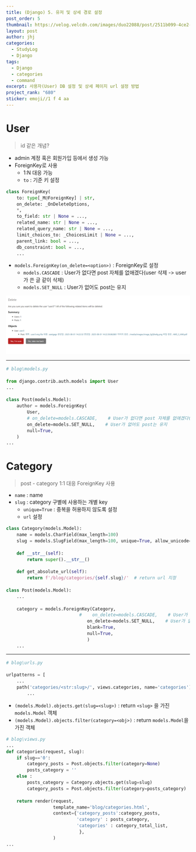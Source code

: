 ```yaml
---
title: (Django) 5. 유저 및 상세 경로 설정
post_order: 5
thumbnail: https://velog.velcdn.com/images/duo22088/post/2511b099-4ce2-49f1-a942-aa41f224406c/djang_thumb.png
layout: post
author: jhj
categories:
  - StudyLog
  - Django
tags:
  - Django
  - categories
  - command
excerpt: 사용자(User) DB 설정 및 상세 페이지 url 설정 방법
project_rank: "680"
sticker: emoji//1 f 4 aa
---
```


# User

> id 같은 개념?
> 
- admin 계정 혹은 회원가입 등에서 생성 가능
- ForeignKey로 사용
    - 1:N 대응 가능
    - `to` : 기준 키 설정

```python
class ForeignKey(
    to: type[_M@ForeignKey] | str,
    on_delete: _OnDeleteOptions,
    *,
    to_field: str | None = ...,
    related_name: str | None = ...,
    related_query_name: str | None = ...,
    limit_choices_to: _ChoicesLimit | None = ...,
    parent_link: bool = ...,
    db_constraint: bool = ...,
    ...
```

- `models.ForeignKey(on_delete=<option>)` : ForeignKey로 설정
    - `models.CASCADE` : User가 없다면 post 자체를 없애겠다(user 삭제 -> user가 쓴 글 같이 삭제)
    - `models.SET_NULL` : User가 없어도 post는 유지

![image.png](/assets/images/study_log/Django/2025-09-18-categories/image.png)

---

```python
# blog\models.py

from django.contrib.auth.models import User
...

class Post(models.Model):
    author = models.ForeignKey(
    	User, 
    	# on_delete=models.CASCADE,    # User가 없다면 post 자체를 없애겠다(user 삭제 -> user가 쓴 글 같이 삭제)
    	on_delete=models.SET_NULL,    # User가 없어도 post는 유지
        null=True,
    )
...    

```

# Category

> post - category 1:1 대응
ForeignKey 사용
> 
- `name` : name
- `slug` : category 구별에 사용하는 개별 key
    - `unique=True` : 중복을 허용하지 않도록 설정
    - `url` 설정

```python
class Category(models.Model):
    name = models.CharField(max_length=100)
    slug = models.SlugField(max_length=100, unique=True, allow_unicode=True)    # 중복 방지
    
    def __str__(self):
        return super().__str__()

    def get_absolute_url(self):
        return f'/blog/categories/{self.slug}/'  # return url 지정

class Post(models.Model):
    ...
    
    category = models.ForeignKey(Category, 
                            #    on_delete=models.CASCADE,    # User가 없다면 post 자체를 없애겠다(user 삭제 -> user가 쓴 글 같이 삭제)
                               on_delete=models.SET_NULL,    # User가 없어도 post는 유지
                               blank=True,
                               null=True,
                               )  
    ...                           
```

---

```python
# blog\urls.py

urlpatterns = [
    ...
    path('categories/<str:slug>/', views.categories, name='categories'), # 127.0.0.1:8000/blog/categories/{slug}/
		...
```

- `(models.Model).objects.get(slug=<slug>)` : return `<slug>` 을 가진 `models.Model` 객체
- `(models.Model).objects.filter(category=<obj>)` : return `models.Model`을 가진 객체

```python
# blog\views.py
...
def categories(request, slug):
    if slug=='0':
        category_posts = Post.objects.filter(category=None)
        posts_category = ''
    else :
        posts_category = Category.objects.get(slug=slug)
        category_posts = Post.objects.filter(category=posts_category)
    
    return render(request,
                  template_name='blog/categories.html',
                  context={'category_posts':category_posts,
                           'category' : posts_category,
                           'categories' : category_total_list,
                            },
                  )
...
```